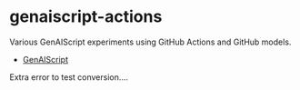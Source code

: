 # genaiscript-actions

Various GenAIScript experiments using GitHub Actions and GitHub models.

- [GenAIScript](https://microsoft.github.io/genaiscript)

Extra error to test conversion....